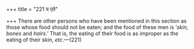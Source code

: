+++
title = "221 य एते"

+++
There are other persons who have been mentioned in this section as those
whose food should not be eaten; and the food of these men is ‘*skin,
bones* and *hairs*.’ That is, the eating of their food is as improper as
the eating of their skin, *etc*.—(221)


